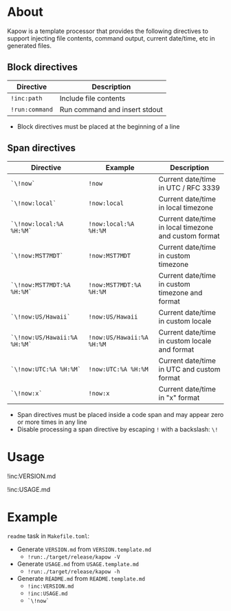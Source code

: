 # About

Kapow is a template processor that provides the following directives to support injecting file
contents, command output, current date/time, etc in generated files.

## Block directives

Directive | Description
---|---
`!inc:path` | Include file contents
`!run:command` | Run command and insert stdout

* Block directives must be placed at the beginning of a line

## Span directives

Directive | Example | Description
---|---|---
`` `\!now` `` | `!now` | Current date/time in UTC / RFC 3339
`` `\!now:local` `` | `!now:local` | Current date/time in local timezone
`` `\!now:local:%A %H:%M` `` | `!now:local:%A %H:%M` | Current date/time in local timezone and custom format
`` `\!now:MST7MDT` `` | `!now:MST7MDT` | Current date/time in custom timezone
`` `\!now:MST7MDT:%A %H:%M` `` | `!now:MST7MDT:%A %H:%M` | Current date/time in custom timezone and format
`` `\!now:US/Hawaii` `` | `!now:US/Hawaii` | Current date/time in custom locale
`` `\!now:US/Hawaii:%A %H:%M` `` | `!now:US/Hawaii:%A %H:%M` | Current date/time in custom locale and format
`` `\!now:UTC:%A %H:%M` `` | `!now:UTC:%A %H:%M` | Current date/time in UTC and custom format
`` `\!now:x` `` | `!now:x` | Current date/time in "x" format

* Span directives must be placed inside a code span and may appear zero or more times in any line
* Disable processing a span directive by escaping `!` with a backslash: `\!`

# Usage

!inc:VERSION.md

!inc:USAGE.md

# Example

`readme` task in `Makefile.toml`:

* Generate `VERSION.md` from `VERSION.template.md`
    * `!run:./target/release/kapow -V`
* Generate `USAGE.md` from `USAGE.template.md`
    * `!run:./target/release/kapow -h`
* Generate `README.md` from `README.template.md`
    * `!inc:VERSION.md`
    * `!inc:USAGE.md`
    * `` `\!now` ``

